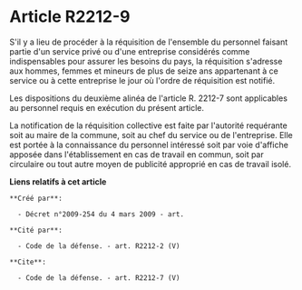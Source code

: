 # Article R2212-9

S'il y a lieu de procéder à la réquisition de l'ensemble du personnel faisant partie d'un service privé ou d'une entreprise
considérés comme indispensables pour assurer les besoins du pays, la réquisition s'adresse aux hommes, femmes et mineurs de
plus de seize ans appartenant à ce service ou à cette entreprise le jour où l'ordre de réquisition est notifié. 

Les dispositions du deuxième alinéa de l'article R. 2212-7 sont applicables au personnel requis en exécution du présent
article. 

La notification de la réquisition collective est faite par l'autorité requérante soit au maire de la commune, soit au chef du
service ou de l'entreprise. Elle est portée à la connaissance du personnel intéressé soit par voie d'affiche apposée dans
l'établissement en cas de travail en commun, soit par circulaire ou tout autre moyen de publicité approprié en cas de travail
isolé.

**Liens relatifs à cet article**

	**Créé par**:

	  - Décret n°2009-254 du 4 mars 2009 - art.

	**Cité par**:

	  - Code de la défense. - art. R2212-2 (V)

	**Cite**:

	  - Code de la défense. - art. R2212-7 (V)
